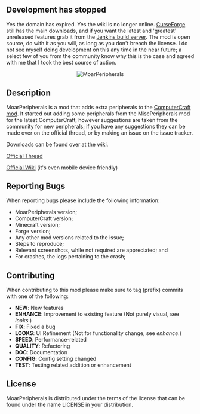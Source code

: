 Development has stopped
------------------------

Yes the domain has expired. Yes the wiki is no longer online. [CurseForge](http://minecraft.curseforge.com/projects/moarperipherals) still has the main downloads, and if you want the latest and 'greatest' unreleased features grab it from the [Jenkins build server](http://thatcraniumguy.net:8081/). The mod is open source, do with it as you will, as long as you don't breach the license. I do not see myself doing development on this any time in the near future; a select few of you from the community know why this is the case and agreed with me that I took the best course of action.


<p align="center">
  <img src="http://i.imgur.com/IY49GPE.png" alt="MoarPeripherals"/>
</p>

Description
-----------

MoarPeripherals is a mod that adds extra peripherals to the <a href="http://www.computercraft.info" target="_blank">ComputerCraft mod</a>. It started out adding some peripherals from the MiscPeripherals mod for the latest ComputerCraft, however suggestions are taken from the community for new peripherals; if you have any suggestions they can be made over on the official thread, or by making an issue on the issue tracker.

Downloads can be found over at the wiki.

<a href="http://www.computercraft.info/forums2/index.php?/topic/19357-" target="_blank">Official Thread</a>

<a href="http://moarperipherals.com/" target="_blank">Official Wiki</a> (it's even mobile device friendly)

Reporting Bugs
--------------

When reporting bugs please include the following information:
- MoarPeripherals version;
- ComputerCraft version;
- Minecraft version;
- Forge version;
- Any other mod versions related to the issue;
- Steps to reproduce;
- Relevant screenshots, while not required are appreciated; and
- For crashes, the logs pertaining to the crash;


Contributing
------------

When contributing to this mod please make sure to tag (prefix) commits with one of the following:
- **NEW**: New features
- **ENHANCE**: Improvement to existing feature (Not purely visual, see _looks_.)
- **FIX**: Fixed a bug
- **LOOKS**: UI Refinement (Not for functionality change, see _enhance_.)
- **SPEED**: Performance-related
- **QUALITY**: Refactoring
- **DOC**: Documentation
- **CONFIG**: Config setting changed
- **TEST**: Testing related addition or enhancement

License
-------

MoarPeripherals is distributed under the terms of the license that can be found under the name LICENSE in your distribution.
